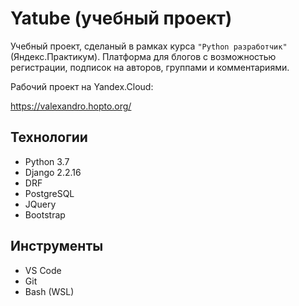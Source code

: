 # Yatube (учебный проект)

Учебный проект, сделаный в рамках курса `"Python разработчик"` (Яндекс.Практикум).
Платформа для блогов с возможностью регистрации, подписок на авторов, группами и комментариями.

Рабочий проект на Yandex.Cloud:

https://valexandro.hopto.org/

## Технологии
- Python 3.7
- Django 2.2.16
- DRF
- PostgreSQL
- JQuery
- Bootstrap
## Инструменты
- VS Code
- Git
- Bash (WSL)
